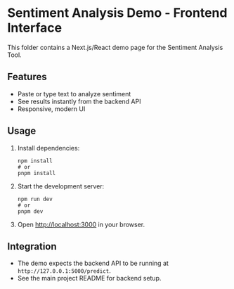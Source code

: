 # Sentiment Analysis Demo - Frontend Interface

This folder contains a Next.js/React demo page for the Sentiment Analysis Tool.

## Features
- Paste or type text to analyze sentiment
- See results instantly from the backend API
- Responsive, modern UI

## Usage

1. Install dependencies:
   ```
   npm install
   # or
   pnpm install
   ```
2. Start the development server:
   ```
   npm run dev
   # or
   pnpm dev
   ```
3. Open [http://localhost:3000](http://localhost:3000) in your browser.

## Integration
- The demo expects the backend API to be running at `http://127.0.0.1:5000/predict`.
- See the main project README for backend setup.
